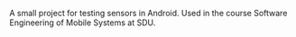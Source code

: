 A small project for testing sensors in Android. Used in the course Software Engineering of Mobile Systems at SDU. 
